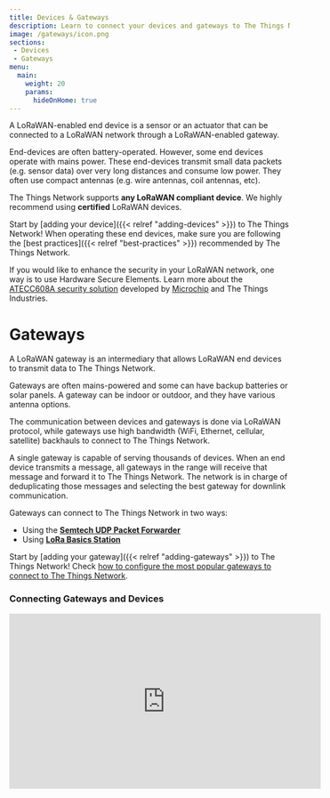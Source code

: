 ```yaml
---
title: Devices & Gateways
description: Learn to connect your devices and gateways to The Things Network
image: /gateways/icon.png
sections:
 - Devices
 - Gateways
menu:
  main:
    weight: 20
    params:
      hideOnHome: true
---
```


A LoRaWAN-enabled end device is a sensor or an actuator that can be connected to a LoRaWAN network through a LoRaWAN-enabled gateway.

End-devices are often battery-operated. However, some end devices operate with mains power. These end-devices transmit small data packets (e.g. sensor data) over very long distances and consume low power. They often use compact antennas (e.g. wire antennas, coil antennas, etc).

The Things Network supports **any LoRaWAN compliant device**. We highly recommend using **certified** LoRaWAN devices.

Start by [adding your device]({{< relref "adding-devices" >}}) to The Things Network! When operating these end devices, make sure you are following the [best practices]({{< relref "best-practices" >}}) recommended by The Things Network.

If you would like to enhance the security in your LoRaWAN network, one way is to use Hardware Secure Elements. Learn more about the <a href="https://www.thethingsindustries.com/docs/devices/claim-atecc608a/" target="_blank">ATECC608A security solution</a> developed by <a href="https://www.microchip.com/" target="_blank">Microchip</a> and The Things Industries.

# Gateways

A LoRaWAN gateway is an intermediary that allows LoRaWAN end devices to transmit data to The Things Network. 

Gateways are often mains-powered and some can have backup batteries or solar panels. A gateway can be indoor or outdoor, and they have various antenna options.

The communication between devices and gateways is done via LoRaWAN protocol, while gateways use high bandwidth (WiFi, Ethernet, cellular, satellite) backhauls to connect to The Things Network.

A single gateway is capable of serving thousands of devices. When an end device transmits a message, all gateways in the range will receive that message and forward it to The Things Network. The network is in charge of deduplicating those messages and selecting the best gateway for downlink communication. 

Gateways can connect to The Things Network in two ways:

- Using the <a href="https://www.thethingsindustries.com/docs/gateways/semtech-udp-packet-forwarder/" target="_blank">**Semtech UDP Packet Forwarder**</a>
- Using <a href="https://www.thethingsindustries.com/docs/gateways/lora-basics-station/" target="_blank">**LoRa Basics Station**</a>

Start by [adding your gateway]({{< relref "adding-gateways" >}}) to The Things Network! Check [how to configure the most popular gateways to connect to The Things Network](https://www.thethingsindustries.com/docs/gateways/).

### Connecting Gateways and Devices
<iframe width="560" height="315" src="https://www.youtube.com/embed/rK8oJHZ9Q7U" frameborder="0" allow="accelerometer; autoplay; clipboard-write; encrypted-media; gyroscope; picture-in-picture" allowfullscreen></iframe>
